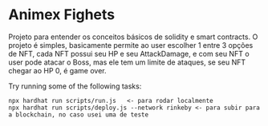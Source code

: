 # Animex Fighets

Projeto para entender os conceitos básicos de solidity e smart contracts. 
O projeto é simples, basicamente permite ao user escolher 1 entre 3 opções de NFT, cada NFT possui seu HP e seu AttackDamage, 
e com seu NFT o user pode atacar o Boss, mas ele tem um limite de ataques, se seu NFT chegar ao HP 0, é game over.

Try running some of the following tasks:

```shell
npx hardhat run scripts/run.js   <- para rodar localmente
npx hardhat run scripts/deploy.js --network rinkeby <- para subir para a blockchain, no caso usei uma de teste
```
